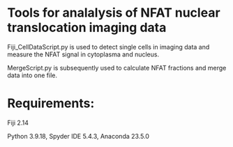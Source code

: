 # Tools for analalysis of NFAT nuclear translocation imaging data

Fiji_CellDataScript.py is used to detect single cells in imaging data and measure the NFAT signal 
in cytoplasma and nucleus. 

MergeScript.py is subsequently used to calculate NFAT fractions and merge data into one file.
# Requirements:
Fiji 2.14

Python 3.9.18, Spyder IDE 5.4.3, Anaconda 23.5.0

